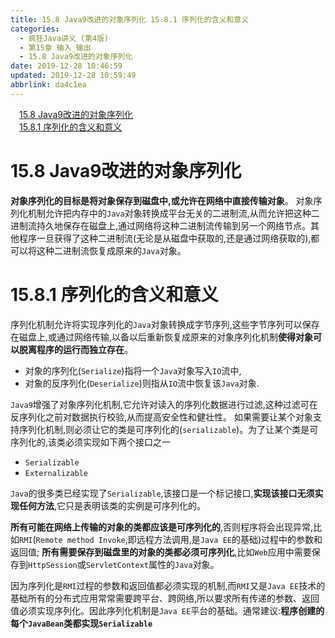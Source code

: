 ```yaml
---
title: 15.8 Java9改进的对象序列化 15.8.1 序列化的含义和意义
categories: 
  - 疯狂Java讲义 (第4版)
  - 第15章 输入_输出
  - 15.8 Java9改进的对象序列化
date: 2019-12-28 10:46:59
updated: 2019-12-28 10:59:49
abbrlink: da4c1ea
---
```

<div id='my_toc'><a href="/JavaReadingNotes/da4c1ea/#15-8-Java9改进的对象序列化" class="header_1">15.8 Java9改进的对象序列化</a><br><a href="/JavaReadingNotes/da4c1ea/#15-8-1-序列化的含义和意义" class="header_1">15.8.1 序列化的含义和意义</a><br></div>
<style>.header_1{margin-left: 1em;}.header_2{margin-left: 2em;}.header_3{margin-left: 3em;}.header_4{margin-left: 4em;}.header_5{margin-left: 5em;}.header_6{margin-left: 6em;}</style>
<!--more-->
<script>if (navigator.platform.search('arm')==-1){document.getElementById('my_toc').style.display = 'none';}var e,p = document.getElementsByTagName('p');while (p.length>0) {e = p[0];e.parentElement.removeChild(e);}</script>

<!--end-->
# 15.8 Java9改进的对象序列化
**对象序列化的目标是将对象保存到磁盘中,或允许在网络中直接传输对象**。
对象序列化机制允许把内存中的`Java`对象转换成平台无关的二进制流,从而允许把这种二进制流持久地保存在磁盘上,通过网络将这种二进制流传输到另一个网络节点。其他程序一旦获得了这种二进制流(无论是从磁盘中获取的,还是通过网络获取的),都可以将这种二进制流恢复成原来的`Java`对象。
# 15.8.1 序列化的含义和意义
序列化机制允许将实现序列化的`Java`对象转换成字节序列,这些字节序列可以保存在磁盘上,或通过网络传输,以备以后重新恢复成原来的对象序列化机制**使得对象可以脱离程序的运行而独立存在**。
- 对象的序列化(`Serialize`)指将一个`Java`对象写入`IO`流中,
- 对象的反序列化(`Deserialize`)则指从`IO`流中恢复该`Java`对象.

`Java9`增强了对象序列化机制,它允许对读入的序列化数据进行过滤,这种过滤可在反序列化之前对数据执行校验,从而提高安全性和健壮性。
如果需要让某个对象支持序列化机制,则必须让它的类是可序列化的(`serializable`)。为了让某个类是可序列化的,该类必须实现如下两个接口之一
- `Serializable`
- `Externalizable`

`Java`的很多类已经实现了`Serializable`,该接口是一个标记接口,**实现该接口无须实现任何方法**,它只是表明该类的实例是可序列化的。

**所有可能在网络上传输的对象的类都应该是可序列化的**,否则程序将会出现异常,比如`RMI`(`Remote method Invoke`,即远程方法调用,是`Java EE`的基础)过程中的参数和返回值;
**所有需要保存到磁盘里的对象的类都必须可序列化**,比如`Web`应用中需要保存到`HttpSession`或`ServletContext`属性的`Java`对象。

因为序列化是`RMI`过程的参数和返回值都必须实现的机制,而`RMI`又是`Java EE`技术的基础所有的分布式应用常常需要跨平台、跨网络,所以要求所有传递的参数、返回值必须实现序列化。因此序列化机制是`Java EE`平台的基础。通常建议:**程序创建的每个`JavaBean`类都实现`Serializable`**
